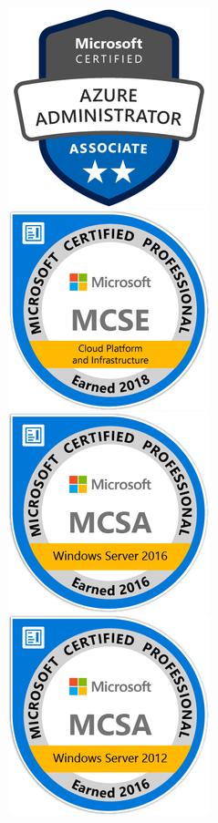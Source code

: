 <img src="images/AZ-103-Azure-Administrator-Associate-2019.png" text="Microsoft Azure Administrator Associate 2019" />
<img src="images/MCSE-Cloud-Platform-Infrastructure-2018.png" text="Cloud Platform and Infrastructure" />
<img src="images/MCSA-Windows-Server-2016.png" text="Windows Server 2016" />
<img src="images/MCSA-Windows-Server-2012R2.png" text="Windows Server 2012 R2" />